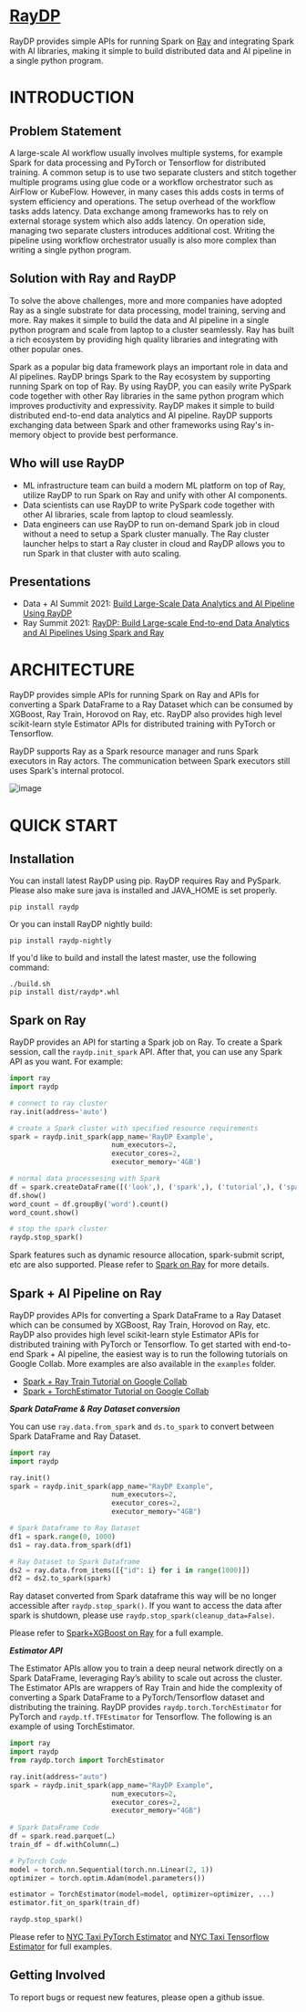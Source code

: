 # [RayDP]()
RayDP provides simple APIs for running Spark on [Ray](https://github.com/ray-project/ray) and integrating Spark with AI libraries, making it simple to build distributed data and AI pipeline in a single python program.

# INTRODUCTION 

## Problem Statement

A large-scale AI workflow usually involves multiple systems, for example Spark for data processing and PyTorch or Tensorflow for distributed training. A common setup is to use two separate clusters and stitch together multiple programs using glue code or a workflow orchestrator such as AirFlow or KubeFlow. However, in many cases this adds costs in terms of system efficiency and operations. The setup overhead of the workflow tasks adds latency. Data exchange among frameworks has to rely on external storage system which also adds latency. On operation side, managing two separate clusters introduces additional cost. Writing the pipeline using workflow orchestrator usually is also more complex than writing a single python program. 



## Solution with Ray and RayDP
To solve the above challenges, more and more companies have adopted Ray as a single substrate for data processing, model training, serving and more. Ray makes it simple to build the data and AI pipeline in a single python program and scale from laptop to a cluster seamlessly. Ray has built a rich ecosystem by providing high quality libraries and integrating with other popular ones. 

Spark as a popular big data framework plays an important role in data and AI pipelines. RayDP brings Spark to the Ray ecosystem by supporting running Spark on top of Ray. By using RayDP, you can easily write PySpark code together with other Ray libraries in the same python program which improves productivity and expressivity. RayDP makes it simple to build distributed end-to-end data analytics and AI pipeline. RayDP supports exchanging data between Spark and other frameworks using Ray's in-memory object to provide best performance.


## Who will use RayDP
* ML infrastructure team can build a modern ML platform on top of Ray, utilize RayDP to run Spark on Ray and unify with other AI components.
* Data scientists can use RayDP to write PySpark code together with other AI libraries, scale from laptop to cloud seamlessly.
* Data engineers can use RayDP to run on-demand Spark job in cloud without a need to setup a Spark cluster manually. The Ray cluster launcher helps to start a Ray cluster in cloud and RayDP allows you to run Spark in that cluster with auto scaling.

## Presentations
* Data + AI Summit 2021: [Build Large-Scale Data Analytics and AI Pipeline Using RayDP](https://www.youtube.com/watch?v=B4iXQtxX2cs)
* Ray Summit 2021: [RayDP: Build Large-scale End-to-end Data Analytics and AI Pipelines Using Spark and Ray](https://www.youtube.com/watch?v=ELSrR1Geqg4)


# ARCHITECTURE
RayDP provides simple APIs for running Spark on Ray and APIs for converting a Spark DataFrame to a Ray Dataset which can be consumed by XGBoost, Ray Train, Horovod on Ray, etc. RayDP also provides high level scikit-learn style Estimator APIs for distributed training with PyTorch or Tensorflow.

RayDP supports Ray as a Spark resource manager and runs Spark executors in Ray actors. The communication between Spark executors still uses Spark's internal protocol. 

![image](https://user-images.githubusercontent.com/9278199/199454034-5a87fb0b-069a-47dd-97ba-58e08edd4bb9.png)


# QUICK START

## Installation

You can install latest RayDP using pip. RayDP requires Ray and PySpark. Please also make sure java is installed and JAVA_HOME is set properly.

```shell
pip install raydp
```

Or you can install RayDP nightly build:

```shell
pip install raydp-nightly
```

If you'd like to build and install the latest master, use the following command:

```shell
./build.sh
pip install dist/raydp*.whl
```

## Spark on Ray

RayDP provides an API for starting a Spark job on Ray. To create a Spark session, call the `raydp.init_spark` API. After that, you can use any Spark API as you want. For example:

```python
import ray
import raydp

# connect to ray cluster
ray.init(address='auto')

# create a Spark cluster with specified resource requirements
spark = raydp.init_spark(app_name='RayDP Example',
                         num_executors=2,
                         executor_cores=2,
                         executor_memory='4GB')

# normal data processesing with Spark
df = spark.createDataFrame([('look',), ('spark',), ('tutorial',), ('spark',), ('look', ), ('python', )], ['word'])
df.show()
word_count = df.groupBy('word').count()
word_count.show()

# stop the spark cluster
raydp.stop_spark()
```

Spark features such as dynamic resource allocation, spark-submit script, etc are also supported. Please refer to [Spark on Ray](./doc/spark_on_ray.md) for more details.


## Spark + AI Pipeline on Ray

RayDP provides APIs for converting a Spark DataFrame to a Ray Dataset which can be consumed by XGBoost, Ray Train, Horovod on Ray, etc. RayDP also provides high level scikit-learn style Estimator APIs for distributed training with PyTorch or Tensorflow. To get started with end-to-end Spark + AI pipeline, the easiest way is to run the following tutorials on Google Collab. More examples are also available in the `examples` folder.
* [Spark + Ray Train Tutorial on Google Collab](https://colab.research.google.com/github/oap-project/raydp/blob/master/tutorials/raytrain_example.ipynb)
* [Spark + TorchEstimator Tutorial on Google Collab](https://colab.research.google.com/github/oap-project/raydp/blob/master/tutorials/pytorch_example.ipynb)


***Spark DataFrame & Ray Dataset conversion***

You can use `ray.data.from_spark` and `ds.to_spark` to convert between Spark DataFrame and Ray Dataset.
```python
import ray
import raydp

ray.init()
spark = raydp.init_spark(app_name="RayDP Example",
                         num_executors=2,
                         executor_cores=2,
                         executor_memory="4GB")

# Spark Dataframe to Ray Dataset
df1 = spark.range(0, 1000)
ds1 = ray.data.from_spark(df1)

# Ray Dataset to Spark Dataframe
ds2 = ray.data.from_items([{"id": i} for i in range(1000)])
df2 = ds2.to_spark(spark)
```

Ray dataset converted from Spark dataframe this way will be no longer accessible after `raydp.stop_spark()`. If you want to access the data after spark is shutdown, please use `raydp.stop_spark(cleanup_data=False)`. 

Please refer to [Spark+XGBoost on Ray](./examples/xgboost_ray_nyctaxi.py) for a full example.

***Estimator API***

The Estimator APIs allow you to train a deep neural network directly on a Spark DataFrame, leveraging Ray’s ability to scale out across the cluster. The Estimator APIs are wrappers of Ray Train and hide the complexity of converting a Spark DataFrame to a PyTorch/Tensorflow dataset and distributing the training. RayDP provides `raydp.torch.TorchEstimator` for PyTorch and `raydp.tf.TFEstimator` for Tensorflow. The following is an example of using TorchEstimator.

```python
import ray
import raydp
from raydp.torch import TorchEstimator

ray.init(address="auto")
spark = raydp.init_spark(app_name="RayDP Example",
                         num_executors=2,
                         executor_cores=2,
                         executor_memory="4GB")
                         
# Spark DataFrame Code 
df = spark.read.parquet(…) 
train_df = df.withColumn(…)

# PyTorch Code 
model = torch.nn.Sequential(torch.nn.Linear(2, 1)) 
optimizer = torch.optim.Adam(model.parameters())

estimator = TorchEstimator(model=model, optimizer=optimizer, ...) 
estimator.fit_on_spark(train_df)

raydp.stop_spark()
```
Please refer to [NYC Taxi PyTorch Estimator](./examples/pytorch_nyctaxi.py) and [NYC Taxi Tensorflow Estimator](./examples/tensorflow_nyctaxi.py) for full examples.


## Getting Involved
To report bugs or request new features, please open a github issue.

